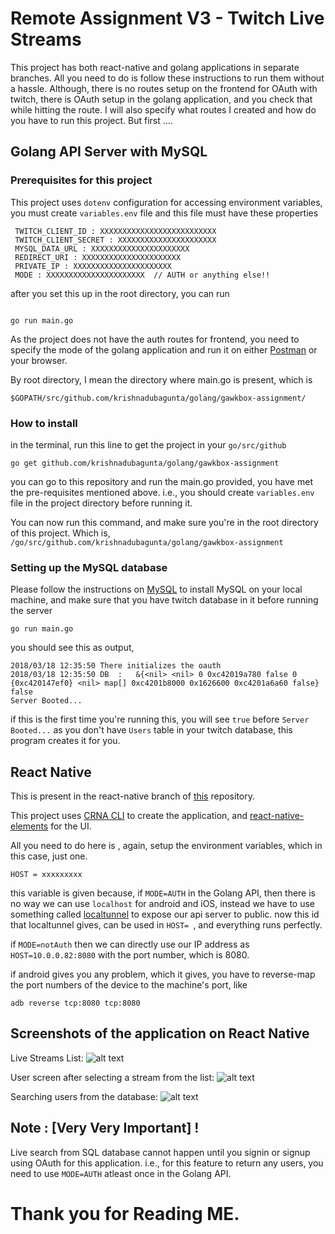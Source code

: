 # Remote Assignment V3 - Twitch Live Streams

This project has both react-native and golang applications in separate branches. All you need to do is follow these instructions to run them without a hassle. Although, there is no routes setup on the frontend for OAuth with twitch, there is OAuth setup in the golang application, and you check that while hitting the route. I will also specify what routes I created and how do you have to run this project. But first .... 

## Golang API Server with MySQL

   ### Prerequisites for this project

This project uses `dotenv` configuration for accessing environment variables,
you must create  `variables.env` file and this file must have these properties

```
 TWITCH_CLIENT_ID : XXXXXXXXXXXXXXXXXXXXXXXXXX
 TWITCH_CLIENT_SECRET : XXXXXXXXXXXXXXXXXXXXXX
 MYSQL_DATA_URL : XXXXXXXXXXXXXXXXXXXXXX
 REDIRECT_URI : XXXXXXXXXXXXXXXXXXXXXX
 PRIVATE_IP : XXXXXXXXXXXXXXXXXXXXXX
 MODE : XXXXXXXXXXXXXXXXXXXXXX  // AUTH or anything else!!
 ```

after you set this up in the root directory, you can run

```

go run main.go

```
As the project does not have the auth routes for frontend, you need to specify the mode of the golang application and run it on either [Postman](https://www.getpostman.com/) or your browser.

By root directory, I mean the directory where main.go is present, which is 

```
$GOPATH/src/github.com/krishnadubagunta/golang/gawkbox-assignment/
```


   ### How to install
  
  in the terminal, run this line to get the project in your `go/src/github` 
  ```
  go get github.com/krishnadubagunta/golang/gawkbox-assignment
  ```
  you can go to this repository and run the main.go provided, you have met the pre-requisites mentioned above. i.e., you should create `variables.env` file in the project directory before running it.
  
  You can now run this command, and make sure you're in the root directory of this project. Which is, `/go/src/github.com/krishnadubagunta/golang/gawkbox-assignment`
  
  ### Setting up the MySQL database
  Please follow the instructions on [MySQL](https://dev.mysql.com/doc/refman/5.7/en/installing.html) to install MySQL on  your local machine, and make sure that you have twitch database in it before running the server
 
  ```
  go run main.go
  ```
  
  you should see this as output, 
  ```
2018/03/18 12:35:50 There initializes the oauth
2018/03/18 12:35:50 DB  :   &{<nil> <nil> 0 0xc42019a780 false 0 {0xc420147ef0} <nil> map[] 0xc4201b8000 0x1626600 0xc4201a6a60 false}
false
Server Booted...
  ```
  if this is the first time you're running this, you will see `true` before `Server Booted...` as you don't have `Users` table in your twitch database, this program creates it for you.
  

## React Native 

This is present in the react-native branch of [this](https://github.com/krishnadubagunta/golang) repository.

This project uses [CRNA CLI](https://facebook.github.io/react-native/blog/2017/03/13/introducing-create-react-native-app.html) to create the application, and [react-native-elements](https://react-native-training.github.io/react-native-elements/docs/overview.html) for the UI. 

All you need to do here is , again, setup the environment variables, which in this case, just one. 

```
HOST = xxxxxxxxx
```

this variable is given because, if `MODE=AUTH` in the Golang API, then there is no way we can use `localhost` for android and iOS, instead we have to use something called [localtunnel](https://localtunnel.github.io/www/) to expose our api server to public. now this id that localtunnel gives, can be used in `HOST= `, and everything runs perfectly. 

if `MODE=notAuth` then we can directly use our IP address as `HOST=10.0.0.82:8080` with the port number, which is 8080. 

if android gives you any problem, which it gives, you have to reverse-map the port numbers of the device to the machine's port, like 
```
adb reverse tcp:8080 tcp:8080
```

## Screenshots of the application on React Native
Live Streams List:
![alt text](https://farm1.staticflickr.com/793/39989128795_8b29ee506c_b.jpg "Streams")

User screen after selecting a stream from the list:
![alt text](https://farm5.staticflickr.com/4784/40882549401_57928de527_b.jpg "User Page to View to Live Stream")

Searching users from the database:
![alt text](https://farm1.staticflickr.com/797/39989128115_fed0427913_b.jpg "Live Search from SQL Database")

## Note : [Very Very Important] !

Live search from SQL database cannot happen until you signin or signup using OAuth for this application. i.e., for this feature to return any users, you need to use `MODE=AUTH` atleast once in the Golang API.

# Thank you for Reading ME.
